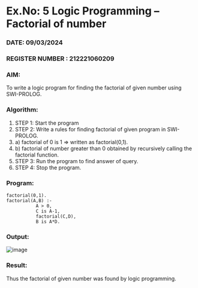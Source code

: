 # Ex.No: 5   Logic Programming – Factorial of number   
### DATE: 09/03/2024                                                                           
### REGISTER NUMBER : 212221060209
### AIM: 
To  write  a logic program for finding the factorial of given number using SWI-PROLOG. 
### Algorithm:
1. STEP 1: Start the program
2. STEP 2:  Write a rules for finding factorial of given program in SWI-PROLOG.
3.   a)	factorial of 0 is 1 => written as factorial(0,1).
4.   b)	factorial of number greater than 0 obtained by recursively calling the factorial    function.
5. STEP 3: Run the program  to find answer of  query.
6. STEP 4: Stop the program.

### Program:
```
factorial(0,1).
factorial(A,B) :-  
           A > 0, 
           C is A-1,
           factorial(C,D),
           B is A*D.
```

### Output:

![image](https://github.com/Prathipa2003/AI_Lab_2023-24/assets/162797752/8573188b-4205-4bac-9a20-d25e94839566)


### Result:
Thus the factorial of given number was found by logic programming. 
